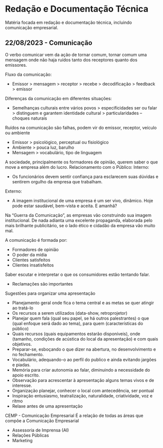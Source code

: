 # Redação e Documentação Técnica
Matéria focada em redação e documentação técnica, incluindo comunicação empresarial.    

## 22/08/2023 - Comunicação
O verbo comunicar vem da ação de tornar comum, tornar comum uma mensagem onde não haja ruídos tanto dos receptores quanto dos emissores.

Fluxo da comunicação:	
*	Emissor > mensagem > receptor > recebe > decodificação > feedback > emissor

Diferenças da comunicação em diferentes situações:
*	Semelhanças culturais entre vários povos > especificidades ser ou falar > distinguem e garantem identidade cultural > particularidades – choques naturais

Ruídos na comunicação são falhas, podem vir do emissor, receptor, veículo ou ambiente
*	Emissor > psicológico, perceptual ou fisiológico
*	Ambiente > pouca luz, barulho
*	Mensagem > vocabulário, tipo de linguagem 

A sociedade, principalmente os formadores de opinião, querem saber o que move a empresa além do lucro.
Relacionamento com o Público:
Interno:
*	Os funcionários devem sentir confiança para esclarecem suas dúvidas e sentirem orgulho da empresa que trabalham.

Externo:
*	A imagem institucional de uma empresa é um ser vivo, dinâmico. Hoje pode estar saudável, bem-vista e aceita. E amanhã?

Na “Guerra da Comunicação”, as empresas vão construindo sua imagem institucional. De nada adianta uma excelente propaganda, elaborada pelo mais brilhante publicitário, se o lado ético e cidadão da empresa vão muito mal.

A comunicação é formada por:
*	Formadores de opinião
*	O poder da mídia
*	Clientes satisfeitos
*	Clientes insatisfeitos

Saber escutar e interpretar o que os consumidores estão tentando falar.
*	Reclamações são importantes

Sugestões para organizar uma apresentação
*	Planejamento geral onde fica o tema central e as metas se quer atingir ao tratá-lo
*	Os recursos a serem utilizados (data-show, retroprojetor)
*	Planejar quem fala (qual seu papel, se há outros palestrantes) o que (qual enfoque será dado ao tema), para quem (características do público)
*	Quais recursos (quais equipamentos estarão disponíveis), onde (tamanho, condições de acústica do local da apresentação) e com quais objetivos.
*	Preparar-se, esboçando o que dizer na abertura, no desenvolvimento e no fechamento.
*	Vocabulário, adequando-o ao perfil do publico e ainda evitando jargões e piadas.
*	Memória para criar autonomia ao falar, diminuindo a necessidade do apoio escrito.
*	Observação para acrescentar à apresentação alguns temas vivos e de interesse.
*	Organização planejar, conhecer o local com antecedência, ser pontual
*	Inspiração entusiasmo, teatralização, naturalidade, criatividade, voz e ritmo
*	Relaxe antes de uma apresentação

CEMP - Comunicação Empresarial
É a relação de todas as áreas que compõe a Comunicação Empresarial
*	Assessoria de Imprensa (AI)
*	Relações Públicas
*	Marketing





